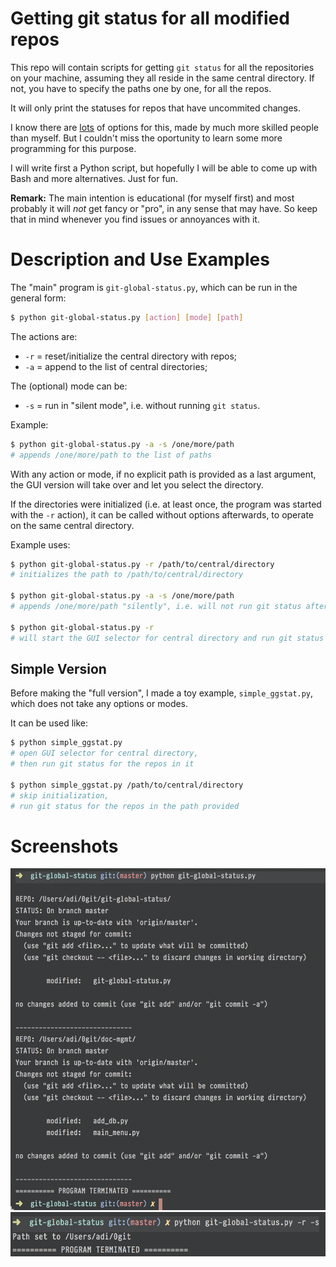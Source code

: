 # Getting git status for all modified repos
This repo will contain scripts for getting `git status` for all the repositories on your machine, assuming they all reside in the same central directory. If not, you have to specify the paths one by one, for all the repos.

It will only print the statuses for repos that have uncommited changes.

I know there are [lots](https://stackoverflow.com/questions/18757843/git-status-over-all-repos#18760535) of options for this, made by much more skilled people than myself. But I couldn't miss the oportunity to learn some more programming for this purpose.

I will write first a Python script, but hopefully I will be able to come up with Bash and more alternatives. Just for fun.

**Remark:** The main intention is educational (for myself first) and most probably it will *not* get fancy or "pro", in any sense that may have. So keep that in mind whenever you find issues or annoyances with it.


# Description and Use Examples
The "main" program is `git-global-status.py`, which can be run in the general form:

```bash
$ python git-global-status.py [action] [mode] [path]
```

The actions are:
- `-r` = reset/initialize the central directory with repos;
- `-a` = append to the list of central directories;

The (optional) mode can be:
- `-s` = run in "silent mode", i.e. without running `git status`.

Example:

```bash
$ python git-global-status.py -a -s /one/more/path
# appends /one/more/path to the list of paths
```

With any action or mode, if no explicit path is provided as a last argument, the GUI version will take over and let you select the directory.

If the directories were initialized (i.e. at least once, the program was started with the `-r` action), it can be called without options afterwards, to operate on the same central directory.

Example uses:

```bash
$ python git-global-status.py -r /path/to/central/directory
# initializes the path to /path/to/central/directory

$ python git-global-status.py -a -s /one/more/path
# appends /one/more/path "silently", i.e. will not run git status after

$ python git-global-status.py -r
# will start the GUI selector for central directory and run git status for all the repos in it
```

## Simple Version
Before making the "full version", I made a toy example, `simple_ggstat.py`, which does not take any options or modes.

It can be used like:

```bash
$ python simple_ggstat.py
# open GUI selector for central directory,
# then run git status for the repos in it

$ python simple_ggstat.py /path/to/central/directory
# skip initialization,
# run git status for the repos in the path provided
```


# Screenshots
![Screenshot in action](/scratch/git-global-status.png?raw=true "Program in action")
![Screenshot -rs](/scratch/ggstat-rs.png?raw=true "Silently set path")
